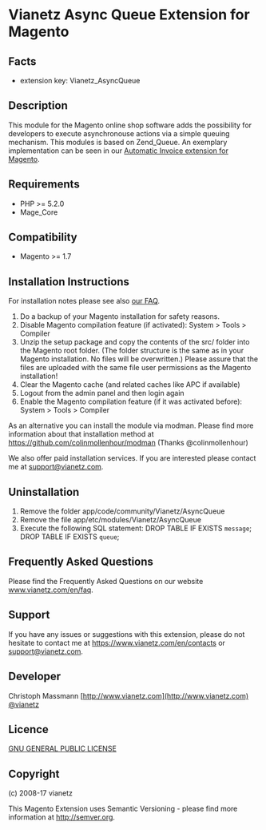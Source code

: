 Vianetz Async Queue Extension for Magento
=========================================

Facts
-----
- extension key: Vianetz_AsyncQueue

Description
-----------
This module for the Magento online shop software adds the possibility for developers to execute asynchronouse actions
via a simple queuing mechanism. This modules is based on Zend_Queue.
An exemplary implementation can be seen in our [Automatic Invoice extension for Magento](https://www.vianetz.com/automaticinvoice).

Requirements
------------
- PHP >= 5.2.0
- Mage_Core

Compatibility
-------------
- Magento >= 1.7

Installation Instructions
-------------------------
For installation notes please see also [our FAQ](http://www.vianetz.com/en/faq/how-to-install-the-magento-extension.html).

1. Do a backup of your Magento installation for safety reasons.
2. Disable Magento compilation feature (if activated): System > Tools > Compiler
3. Unzip the setup package and copy the contents of the src/ folder into the Magento root folder. (The folder structure
   is the same as in your Magento installation. No files will be overwritten.)
   Please assure that the files are uploaded with the same file user permissions as the Magento installation!
4. Clear the Magento cache (and related caches like APC if available)
5. Logout from the admin panel and then login again
6. Enable the Magento compilation feature (if it was activated before): System > Tools > Compiler

As an alternative you can install the module via modman.
Please find more information about that installation method at https://github.com/colinmollenhour/modman
(Thanks @colinmollenhour)

We also offer paid installation services. If you are interested please contact me at support@vianetz.com.

Uninstallation
--------------
1. Remove the folder app/code/community/Vianetz/AsyncQueue
2. Remove the file app/etc/modules/Vianetz/AsyncQueue
3. Execute the following SQL statement:
DROP TABLE IF EXISTS `message`;
DROP TABLE IF EXISTS `queue`;

Frequently Asked Questions
--------------------------
Please find the Frequently Asked Questions on our website www.vianetz.com/en/faq.

Support
-------
If you have any issues or suggestions with this extension, please do not hesitate to
contact me at https://www.vianetz.com/en/contacts or support@vianetz.com.

Developer
---------
Christoph Massmann
[http://www.vianetz.com](http://www.vianetz.com)
[@vianetz](https://twitter.com/vianetz)

Licence
-------
[GNU GENERAL PUBLIC LICENSE](http://www.gnu.org/licenses/gpl-3.0.txt)

Copyright
---------
(c) 2008-17 vianetz

This Magento Extension uses Semantic Versioning - please find more information at http://semver.org.
